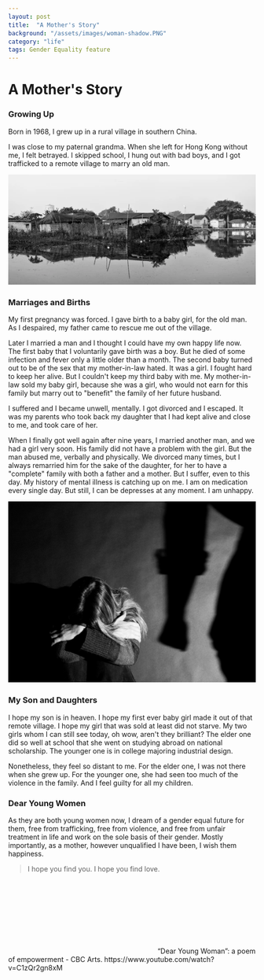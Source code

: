 ```yaml
---
layout: post
title:  "A Mother's Story"
background: "/assets/images/woman-shadow.PNG"
category: "life"
tags: Gender Equality feature
---
```

# A Mother's Story

### Growing Up

Born in 1968, I grew up in a rural village in southern China. 

I was close to my paternal grandma. When she left for Hong Kong without me, I felt betrayed. I skipped school, I hung out with bad boys, and I got trafficked to a remote village to marry an old man.

![002](../assets/images/poor-village.PNG)

### Marriages and Births

My first pregnancy was forced. I gave birth to a baby girl, for the old man. As I despaired, my father came to rescue me out of the village. 

Later I married a man and I thought I could have my own happy life now. The first baby that I voluntarily gave birth was a boy. But he died of some infection and fever only a little older than a month. The second baby turned out to be of the sex that my mother-in-law hated. It was a girl. I fought hard to keep her alive. But I couldn't keep my third baby with me. My mother-in-law sold my baby girl, because she was a girl, who would not earn for this family but marry out to "benefit" the family of her future husband.

I suffered and I became unwell, mentally. I got divorced and I escaped. It was my parents who took back my daughter that I had kept alive and close to me, and took care of her.

When I finally got well again after nine years, I married another man, and we had a girl very soon. His family did not have a problem with the girl. But the man abused me, verbally and physically. We divorced many times, but I always remarried him for the sake of the daughter, for her to have a "complete" family with both a father and a mother. But I suffer, even to this day. My history of mental illness is catching up on me. I am on medication every single day. But still, I can be depresses at any moment. I am unhappy. 

![002](../assets/images/abuse.jpg)

### My Son and Daughters

I hope my son is in heaven. I hope my first ever baby girl made it out of that remote village. I hope my girl that was sold at least did not starve. My two girls whom I can still see today, oh wow, aren't they brilliant? The elder one did so well at school that she went on studying abroad on national scholarship. The younger one is in college majoring industrial design. 

Nonetheless, they feel so distant to me. For the elder one, I was not there when she grew up. For the younger one, she had seen too much of the violence in the family. And I feel guilty for all my children. 

### Dear Young Women

As they are both young women now, I dream of a gender equal future for them, free from trafficking, free from violence, and free from unfair treatment in life and work on the sole basis of their gender. Mostly importantly, as a mother, however unqualified I have been, I wish them happiness.

> I hope you find you. I hope you find love.

<iframe frameborder="0" scr="https://www.youtube.com/watch?v=C1zQr2gn8xM" allow FullScreen="true"> </iframe>
“Dear Young Woman”: a poem of empowerment - CBC Arts.
https://www.youtube.com/watch?v=C1zQr2gn8xM
